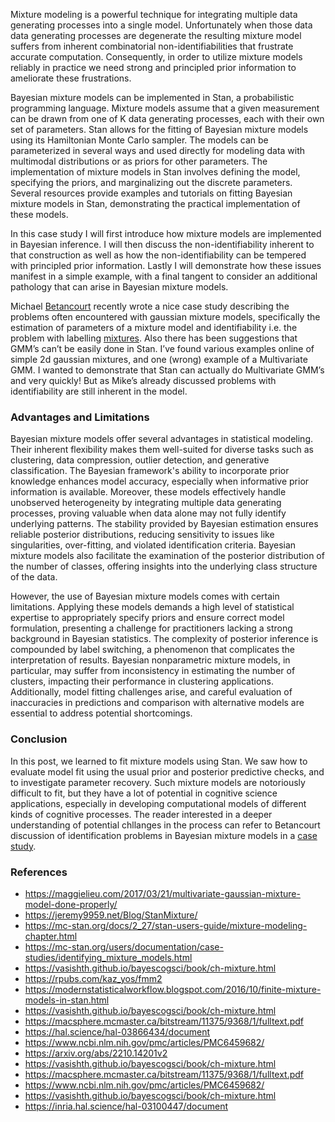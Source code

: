 Mixture modeling is a powerful technique for integrating multiple data generating processes into a single model. Unfortunately when those data data generating processes are degenerate the resulting mixture model suffers from inherent combinatorial non-identifiabilities that frustrate accurate computation. Consequently, in order to utilize mixture models reliably in practice we need strong and principled prior information to ameliorate these frustrations. 

Bayesian mixture models can be implemented in Stan, a probabilistic programming language. Mixture models assume that a given measurement can be drawn from one of K data generating processes, each with their own set of parameters. Stan allows for the fitting of Bayesian mixture models using its Hamiltonian Monte Carlo sampler. The models can be parameterized in several ways and used directly for modeling data with multimodal distributions or as priors for other parameters. The implementation of mixture models in Stan involves defining the model, specifying the priors, and marginalizing out the discrete parameters. Several resources provide examples and tutorials on fitting Bayesian mixture models in Stan, demonstrating the practical implementation of these models.

In this case study I will first introduce how mixture models are implemented in Bayesian inference. I will then discuss the non-identifiability inherent to that construction as well as how the non-identifiability can be tempered with principled prior information. Lastly I will demonstrate how these issues manifest in a simple example, with a final tangent to consider an additional pathology that can arise in Bayesian mixture models.


Michael [Betancourt](https://maggielieu.com/2017/03/21/multivariate-gaussian-mixture-model-done-properly/) recently wrote a nice case study describing the problems often encountered with gaussian mixture models, specifically the estimation of parameters of a mixture model and identifiability i.e. the problem with labelling [mixtures](http://mc-stan.org/documentation/case-studies/identifying_mixture_models.html). Also there has been suggestions that GMM’s can’t be easily done in Stan. I’ve found various examples online of simple 2d gaussian mixtures, and one (wrong) example of a Multivariate GMM. I wanted to demonstrate that Stan can actually do Multivariate GMM’s and very quickly! But as Mike’s already discussed problems with identifiability are still inherent in the model.



### Advantages and Limitations 

Bayesian mixture models offer several advantages in statistical modeling. Their inherent flexibility makes them well-suited for diverse tasks such as clustering, data compression, outlier detection, and generative classification. The Bayesian framework's ability to incorporate prior knowledge enhances model accuracy, especially when informative prior information is available. Moreover, these models effectively handle unobserved heterogeneity by integrating multiple data generating processes, proving valuable when data alone may not fully identify underlying patterns. The stability provided by Bayesian estimation ensures reliable posterior distributions, reducing sensitivity to issues like singularities, over-fitting, and violated identification criteria. Bayesian mixture models also facilitate the examination of the posterior distribution of the number of classes, offering insights into the underlying class structure of the data.

However, the use of Bayesian mixture models comes with certain limitations. Applying these models demands a high level of statistical expertise to appropriately specify priors and ensure correct model formulation, presenting a challenge for practitioners lacking a strong background in Bayesian statistics. The complexity of posterior inference is compounded by label switching, a phenomenon that complicates the interpretation of results. Bayesian nonparametric mixture models, in particular, may suffer from inconsistency in estimating the number of clusters, impacting their performance in clustering applications. Additionally, model fitting challenges arise, and careful evaluation of inaccuracies in predictions and comparison with alternative models are essential to address potential shortcomings.

###  Conclusion 

In this post, we learned to fit mixture models using Stan. We saw how to evaluate model fit using the usual prior and posterior predictive checks, and to investigate parameter recovery. Such mixture models are notoriously difficult to fit, but they have a lot of potential in cognitive science applications, especially in developing computational models of different kinds of cognitive processes. The reader interested in a deeper understanding of potential chllanges in the process can refer to Betancourt discussion of identification problems in Bayesian mixture models in a [case study](https://mc-stan.org/users/documentation/case-studies/identifying_mixture_models.html). 



### References

- https://maggielieu.com/2017/03/21/multivariate-gaussian-mixture-model-done-properly/
- https://jeremy9959.net/Blog/StanMixture/
- https://mc-stan.org/docs/2_27/stan-users-guide/mixture-modeling-chapter.html
- https://mc-stan.org/users/documentation/case-studies/identifying_mixture_models.html
- https://vasishth.github.io/bayescogsci/book/ch-mixture.html
- https://rpubs.com/kaz_yos/fmm2
- https://modernstatisticalworkflow.blogspot.com/2016/10/finite-mixture-models-in-stan.html
- https://vasishth.github.io/bayescogsci/book/ch-mixture.html
- https://macsphere.mcmaster.ca/bitstream/11375/9368/1/fulltext.pdf
- https://hal.science/hal-03866434/document
- https://www.ncbi.nlm.nih.gov/pmc/articles/PMC6459682/
- https://arxiv.org/abs/2210.14201v2
- https://vasishth.github.io/bayescogsci/book/ch-mixture.html
- https://macsphere.mcmaster.ca/bitstream/11375/9368/1/fulltext.pdf
- https://www.ncbi.nlm.nih.gov/pmc/articles/PMC6459682/
- https://vasishth.github.io/bayescogsci/book/ch-mixture.html
- https://inria.hal.science/hal-03100447/document


